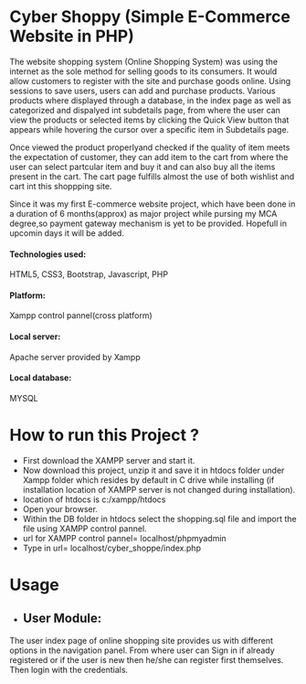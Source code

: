 # Cyber Shoppy (Simple E-Commerce Website in PHP)

The website shopping system (Online Shopping System) was using the internet as the sole method for selling goods to its consumers. It would allow customers to register with the site and purchase goods online. Using sessions to save users, users can add and purchase products. Various products where displayed through a database, in the index page as well as categorized and dispalyed int subdetails page, from where the user can view the products or selected items by clicking the Quick View button that appears while hovering the cursor over a specific item in Subdetails page.

Once viewed the product properlyand checked if the quality of item meets the expectation of customer, they can add item to the cart from where the user can select partcular item and buy it and can also buy all the items present in the cart. The cart page fulfills almost the use of both wishlist and cart int this shoppping site.

 Since it was my first E-commerce website project, which have been done in a duration of 6 months(approx) as major project while pursing my MCA degree,so payment gateway mechanism is yet to be provided. Hopefull in upcomin days it will be added.
 
 #### Technologies used: 
 HTML5, CSS3, Bootstrap, Javascript, PHP
 
 #### Platform: 
 Xampp control pannel(cross platform)
 
 #### Local server:
 Apache server provided by Xampp
 
 #### Local database:
 MYSQL
 
 
 # How to run this Project ?
 
  * First download the XAMPP server and start it.
  * Now download this project, unzip it and save it in htdocs folder under Xampp folder which resides by default in C drive while installing (if installation location of XAMPP server is not changed during installation).
  * location of htdocs is c:/xampp/htdocs
  * Open your browser.
  * Within the DB folder in htdocs select the shopping.sql file and import the file using XAMPP control pannel.
  * url for XAMPP control pannel= localhost/phpmyadmin
  * Type in url= localhost/cyber_shoppe/index.php
  
  
  # Usage
  
  * ## User Module:
  The user index page of online shopping site provides us with different options in the navigation panel. From where user can Sign in if already registered or if the user is new then he/she can register first themselves. Then login with the credentials.
  
